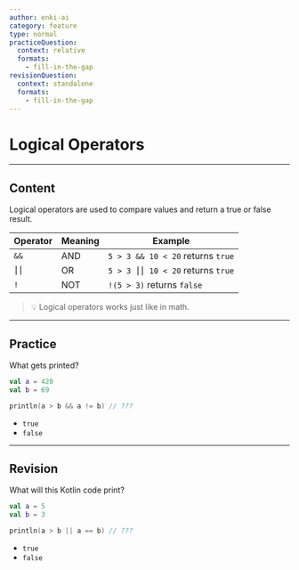 ```yaml
---
author: enki-ai
category: feature
type: normal
practiceQuestion:
  context: relative
  formats:
    - fill-in-the-gap
revisionQuestion:
  context: standalone
  formats:
    - fill-in-the-gap
---
```


# Logical Operators 

---
## Content

Logical operators are used to compare values and return a true or false result. 

| Operator | Meaning | Example |
| -------- | -------- | -------- |
| `&&` | AND | `5 > 3 && 10 < 20` returns `true` |
| `⎮⎮` | OR | `5 > 3 ⎮⎮ 10 < 20` returns `true` |
| `!` | NOT | `!(5 > 3)` returns `false` |

> 💡 Logical operators works just like in math.

---
## Practice

What gets printed?

```kotlin
val a = 420
val b = 69

println(a > b && a != b) // ???
```

- `true`
- `false`

---
## Revision

What will this Kotlin code print?

```kotlin
val a = 5
val b = 3

println(a > b || a == b) // ???
```

- `true`
- `false`
